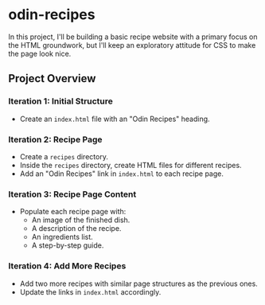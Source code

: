 # odin-recipes
In this project, I'll be building a basic recipe website with a primary focus on the HTML groundwork, but I'll keep an exploratory attitude for CSS to make the page look nice.

## Project Overview

### Iteration 1: Initial Structure
- Create an `index.html` file with an "Odin Recipes" heading.
  
### Iteration 2: Recipe Page
- Create a `recipes` directory.
- Inside the `recipes` directory, create HTML files for different recipes.
- Add an "Odin Recipes" link in `index.html` to each recipe page.

### Iteration 3: Recipe Page Content
- Populate each recipe page with:
  - An image of the finished dish.
  - A description of the recipe.
  - An ingredients list.
  - A step-by-step guide.
  
### Iteration 4: Add More Recipes
- Add two more recipes with similar page structures as the previous ones.
- Update the links in `index.html` accordingly.


